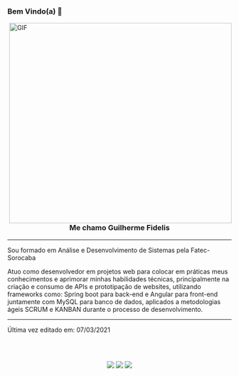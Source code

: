### Bem Vindo(a) 👋


  <img align="right" alt="GIF" src="https://i.imgur.com/xAlS1wG.gif" width="500" height="450" />

<h3 align="center">
  Me chamo Guilherme Fidelis
</h3>

---

<p>
  Sou formado em Análise e Desenvolvimento de Sistemas pela Fatec-Sorocaba 
  </p>
  <p>
Atuo como desenvolvedor em projetos web para colocar em práticas meus conhecimentos e aprimorar minhas habilidades técnicas, principalmente na criação e consumo de APIs e prototipação de websites, utilizando frameworks como: Spring boot para back-end e Angular para front-end juntamente com MySQL para banco de dados, aplicados a metodologias ágeis SCRUM e KANBAN durante o processo de desenvolvimento.
</p>

-----

Última vez editado em: 07/03/2021

<br><br>

<p align="center">
  <a href="https://www.linkedin.com/in/guifidelis/"><img src="https://img.shields.io/badge/LinkedIn-0077B5?style=for-the-badge&logo=linkedin&logoColor=white"></a>
  <a href="https://www.instagram.com/miranozoom/"><img src="https://img.shields.io/badge/Instagram-E4405F?style=for-the-badge&logo=instagram&logoColor=white"></a>
   <a href="mailto:gui.fdsk@gmail.com"><img src="https://img.shields.io/badge/Gmail-D14836?style=for-the-badge&logo=gmail&logoColor=white"></a>
  
  </p>
</p>

